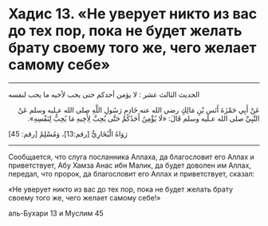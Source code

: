 <h1 class="hadith-header">
Хадис 13. «Не уверует никто из вас до тех пор, пока не будет желать брату своему того же, чего желает самому себе» 
</h1>

<hr>

<p class="arabic-text">
الحديث الثالث عشر : لا يؤمن أحدكم حتى يحب لأخيه ما يحب لنفسه 
</p>

<p class="arabic-text" dir="rtl">
عَنْ أَبِي حَمْزَةَ أَنَسِ بْنِ مَالِكٍ رضي الله عنه خَادِمِ رَسُولِ اللَّهِ صلى الله عـليه وسلم عَنْ النَّبِيِّ صلى الله عـليه وسلم قَالَ: 
«لَا يُؤْمِنُ أَحَدُكُمْ حَتَّى يُحِبَّ لِأَخِيهِ مَا يُحِبُّ لِنَفْسِهِ». 
</p>

<p class="arabic-subtext">
[45 :رَوَاهُ الْبُخَارِيُّ [رقم:13]، وَمُسْلِمٌ [رقم
</p>

<hr>

<p class="russian-text">
Сообщается, что слуга посланника Аллаха, да благословит его Аллах и приветствует, Абу Хамза Анас ибн Малик, да будет доволен им Аллах, передал, что пророк, да благословит его Аллах и приветствует, сказал: 
</p>

<p class="russian-text">
«Не уверует никто из вас до тех пор, пока не будет желать брату своему того же, чего желает самому себе!»
</p>

<p class="russian-subtext">аль-Бухари 13 и Муслим 45</p>